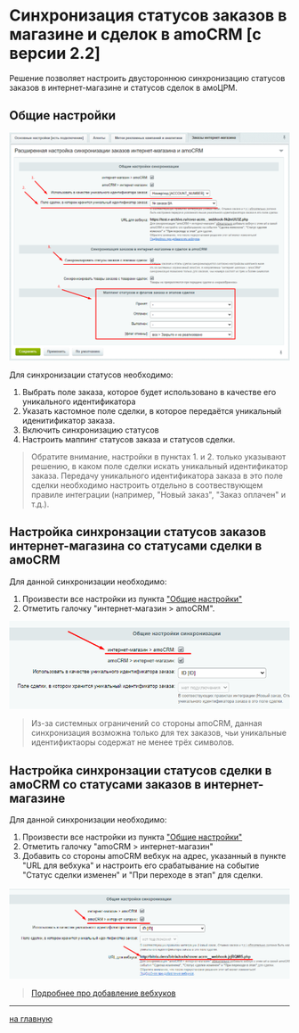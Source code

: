 # Синхронизация статусов заказов в магазине и сделок в amoCRM [с версии 2.2]

Решение позволяет настроить двустороннюю синхронизацию статусов заказов в интернет-магазине и статусов сделок в амоЦРМ.

## Общие настройки
![Общие настройки](./status-sync/sync-common.png)

Для синхронизации статусов необходимо:
1. Выбрать поле заказа, которое будет использовано в качестве его уникального идентификатора
2. Указать кастомное поле сделки, в которое передаётся уникальный иденитификатор заказа.
3. Включить синхронизацию статусов
4. Настроить маппинг статусов заказа и статусов сделки.

> Обратите внимание, настройки в пунктах 1. и 2. только указывают решению, в каком поле сделки искать уникальный идентификатор заказа. Передачу уникального идентификатора заказа в это поле сделки необходимо настроить отдельно в соотвествующем правиле интеграции (например, "Новый заказ", "Заказ оплачен" и т.д.).

## Настройка синхронзации статусов заказов интернет-магазина со статусами сделки в амоCRM
Для данной синхронизации необходимо:
1. Произвести все настройки из пункта ["Общие настройки"](#общие-настройки) 
2. Отметить галочку "интернет-магазин > amoCRM".

![Битрикс с амоСРМ](./status-sync/sync-bx-amo.png)

> Из-за системных ограничений со стороны amoCRM, данная синхронизация возможна только для тех заказов, чьи уникальные идентификтаоры содержат не менее трёх символов.

## Настройка синхронзации статусов сделки в амоCRM со статусами заказов в интернет-магазине
Для данной синхронизации необходимо:
1. Произвести все настройки из пункта ["Общие настройки"](#общие-настройки) 
2. Отметить галочку "amoCRM > интернет-магазин"
3. Добавить со стороны amoCRM вебхук на адрес, указанный в пункте "URL для вебхука" и настроить его срабатывание на событие "Статус сделки изменен" и "При переходе в этап" для сделки.

![АмоСРМ с Битрикс](./status-sync/sync-amo-bx.png)

> [Подробнее про добавление вебхуков](https://www.amocrm.ru/developers/content/api/webhooks)
---
[на главную](./README.MD)    